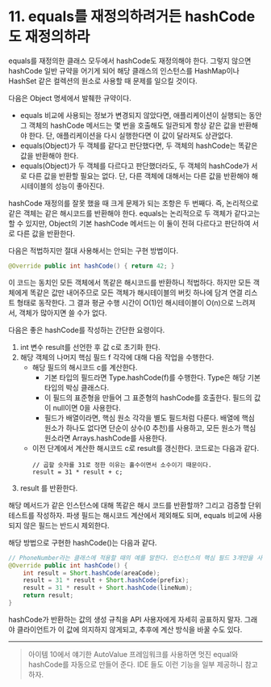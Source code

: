 # 11. equals를 재정의하려거든 hashCode도 재정의하라

equals를 재정의한 클래스 모두에서 hashCode도 재정의해야 한다. 그렇지 않으면 hashCode 일반 규약을 어기게 되어 해당 클래스의 인스턴스를 HashMap이나 HashSet 같은 컬렉션의 원소로 사용할 때 문제를 일으킬 것이다.

다음은 Object 명세에서 발췌한 규약이다.
- equals 비교에 사용되는 정보가 변경되지 않았다면, 애플리케이션이 실행되는 동안 그 객체의 hashCode 메서드는 몇 번을 호출해도 일관되게 항상 같은 값을 반환해야 한다. 단, 애플리케이션을 다시 실행한다면 이 값이 달라져도 상관없다.
- equals(Object)가 두 객체를 같다고 판단했다면, 두 객체의 hashCode는 똑같은 값을 반환해야 한다. 
- equals(Object)가 두 객체를 다르다고 판단했더라도, 두 객체의 hashCode가 서로 다른 값을 반환할 필요는 없다. 단, 다른 객체에 대해서는 다른 값을 반환해야 해시테이블의 성능이 좋아진다.

hashCode 재정의를 잘못 했을 때 크게 문제가 되는 조항은 두 번째다. 즉, 논리적으로 같은 객체는 같은 해시코드를 반환해야 한다. equals는 논리적으로 두 객체가 같다고는 할 수 있지만, Object의 기본 hashCode 메서드는 이 둘이 전혀 다르다고 판단하여 서로 다른 값을 반환한다.

다음은 적법하지만 절대 사용해서는 안되는 구현 방법이다.
``` java
@Override public int hashCode() { return 42; }
```

이 코드는 동치인 모든 객체에서 똑같은 해시코드를 반환하니 적법하다. 하지만 모든 객체에게 똑같은 값만 내어주므로 모든 객체가 해시테이블의 버킷 하나에 담겨 연결 리스트 형태로 동작한다. 그 결과 평균 수행 시간이 O(1)인 해시테이블이 O(n)으로 느려져서, 객체가 많아지면 쓸 수가 없다.

다음은 좋은 hashCode를 작성하는 간단한 요령이다.
1.  int 변수 result를 선언한 후 값 c로 초기화 한다. 
2. 해당 객체의 나머지 핵심 필드 f 각각에 대해 다음 작업을 수행한다.
    - 해당 필드의 해시코드 c를 계산한다.
        - 기본 타입의 필드라면 Type.hashCode(f)를 수행한다. Type은 해당 기본 타입의 박싱 클래스다.
        - 이 필드의 표준형을 만들어 그 표준형의 hashCode를 호출한다. 필드의 값이 null이면 0을 사용한다.
        - 필드가 배열이라면, 핵심 원소 각각을 별도 필드처럼 다룬다. 배열에 핵심 원소가 하나도 없다면 단순이 상수(0 추천)를 사용하고, 모든 원소가 핵심 원소라면 Arrays.hashCode를 사용한다.
    - 이전 단계에서 계산한 해시코드 c로 result를 갱신한다. 코드로는 다음과 같다.
        ```
        // 곱할 숫자를 31로 정한 이유는 홀수이면서 소수이기 때문이다.
        result = 31 * result + c;
        ```
3. result 를 반환한다.

해당 메서드가 같은 인스턴스에 대해 똑같은 해시 코드를 반환할까? 그리고 검증할 단위 테스트를 작성하자. 파생 필드는 해시코드 계산에서 제외해도 되며, equals 비교에 사용되지 않은 필드는 반드시 제외한다. 

해당 방법으로 구현한 hashCode()는 다음과 같다.
``` java
// PhoneNumber라는 클래스에 적용할 때의 예를 말한다. 인스턴스의 핵심 필드 3개만을 사용해 만들었다.
@Override public int hashCode() {
    int result = Short.hashCode(areaCode);
    result = 31 * result + Short.hashCode(prefix);
    result = 31 * result + Short.hashCode(lineNum);
    return result;
}
```

hashCode가 반환하는 값의 생성 규칙을 API 사용자에게 자세히 공표하지 말자. 그래야 클라이언트가 이 값에 의지하지 않게되고, 추후에 계산 방식을 바꿀 수도 있다.

---

> 아이템 10에서 얘기한 AutoValue 프레임워크를 사용하면 멋진 equal와 hashCode를 자동으로 만들어 준다. 
> IDE 들도 이런 기능을 일부 제공하니 참고하자.